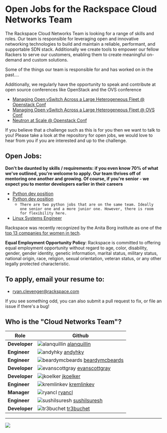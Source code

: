 # Open Jobs for the Rackspace Cloud Networks Team

The Rackspace Cloud Networks Team is looking for a range of skills and roles.
Our team is responsible for leveraging open and innovative networking
technologies to build and maintain a reliable, performant, and supportable SDN
stack. Additionally we create tools to empower our fellow Rackers to serve our
customers, enabling them to create meaningful on-demand and custom solutions.

Some of the things our team is responsible for and has worked on in the past....

Additionally, we regularly have the opportunity to speak and contribute at open source
conferences like OpenStack and the OVS conference

* [Managing Open vSwitch Across a Large Heterogeneous Fleet @ Openstack Conf](https://www.youtube.com/watch?v=iSpNGwI4bo0)
* [Managing Open vSwitch Across a Large Heterogeneous Fleet @ OVS Conf](https://www.youtube.com/watch?v=feyCYsNpz-k)
* [Neutron at Scale @ Openstack Conf](https://www.youtube.com/watch?v=74BR9fCQIAA)


If you believe that a challenge such as this is for you then we want to talk to you!
Please take a look at the repository for open jobs, we would love to hear from
you if you are interested and up to the challenge.

## Open Jobs:

**Don't be daunted by skills / requirements: if you even know 70% of what we've
outlined, you're welcome to apply. Our team thrives off of mentoring one another
and growing. Of course, if you're senior - we expect you to mentor developers
earlier in their careers**

* [Python dev position](https://github.com/ryancl/rackspace_cloudnetworks_jobs/blob/master/python-dev.md)
* [Python dev position](https://github.com/ryancl/rackspace_cloudnetworks_jobs/blob/master/python-dev-2.md)
  * `There are two python jobs that are on the same team. Ideally one senior one and a more junior one. However, there is room for flexibility here.`
* [ Linux Systems Engineer](https://github.com/ryancl/rackspace_cloudnetworks_jobs/blob/master/linux-systems-engineer.md)

Rackspace was recently recognized by the Anita Borg institute as one of the
[top 13 companies for women in tech](http://mashable.com/2015/04/09/women-in-tech-top-companies/).

**Equal Employment Opportunity Policy**: Rackspace is committed to offering equal employment opportunity without regard to age, color, disability, gender, gender identity, genetic information, marital status, military status, national origin, race, religion, sexual orientation, veteran status, or any other legally protected characteristic.



## To apply, email your resume to:

* ryan.clevenger@rackspace.com


If you see something odd, you can also submit a pull request to fix, or file an
issue if there's a bug!

## Who is the "Cloud Networks Team"?
|Role|Github|
|---    |---    |
|**Developer**|![alanquillin](https://avatars0.githubusercontent.com/u/1398816?v=3&s=20) [alanquillin](https://github.com/alanquillin)|
|**Engineer** |![andyhky](https://avatars2.githubusercontent.com/u/366092?v=3&s=20) [andyhky](https://github.com/andyhky)|
|**Engineer**|![beardymcbeards](https://avatars1.githubusercontent.com/u/1914641?v=3&s=20) [beardymcbeards](https://github.com/beardymcbeards)|
|**Developer**|![evanscottgray](https://avatars3.githubusercontent.com/u/1891697?v=3&s=20)  [evanscottgray](https://github.com/evanscottgray)|
|**Developer**|![jkoelker](https://avatars3.githubusercontent.com/u/75854?v=3&s=20) [jkoelker](https://github.com/jkoelker)|
|**Engineer**|![kremlinkev](https://avatars2.githubusercontent.com/u/1131351?v=3&s=20) [kremlinkev](https://github.com/kremlinkev)|
|**Manager**|![ryancl](https://avatars3.githubusercontent.com/u/2342045?v=3&s=20) [ryancl](https://github.com/ryancl)|
|**Engineer**|![sushilsuresh](https://avatars0.githubusercontent.com/u/1730258?v=3&s=20) [sushilsuresh](https://github.com/sushilsuresh)|
|**Developer**|![tr3buchet](https://avatars3.githubusercontent.com/u/344580?v=3&s=20) [tr3buchet](https://github.com/tr3buchet)|

---

<img src="http://i.imgur.com/koapmwg.png" />
